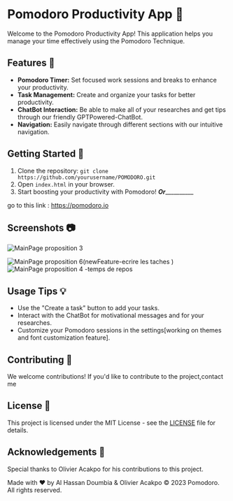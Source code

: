 # Pomodoro Productivity App 🍅

Welcome to the Pomodoro Productivity App! This application helps you manage your time effectively using the Pomodoro Technique.

## Features 🚀

- **Pomodoro Timer:** Set focused work sessions and breaks to enhance your productivity.
- **Task Management:** Create and organize your tasks for better productivity.
- **ChatBot Interaction:** Be able to make all of your researches and get tips through our friendly GPTPowered-ChatBot.
- **Navigation:** Easily navigate through different sections with our intuitive navigation.

## Getting Started 🏁

1. Clone the repository: `git clone https://github.com/yourusername/POMODORO.git`
2. Open `index.html` in your browser.
3. Start boosting your productivity with Pomodoro!
___________________Or_____________________________

go to this link : https://pomodoro.io

## Screenshots 📷
![MainPage proposition 3](https://github.com/Alhassan-Doumbia/POMODOR/assets/138634319/309bf77e-3de8-432b-91cc-6b5edb65eb95)

![MainPage proposition 6(newFeature-ecrire les taches )](https://github.com/Alhassan-Doumbia/POMODOR/assets/138634319/63099184-65a0-402f-8c6d-fd69c1dd07ce)
![MainPage proposition 4 -temps de repos](https://github.com/Alhassan-Doumbia/POMODOR/assets/138634319/d8b6fc15-bc83-40b8-b632-37fb12f32eba)

## Usage Tips 💡

- Use the "Create a task" button to add your tasks.
- Interact with the ChatBot for motivational messages and for your researches.
- Customize your Pomodoro sessions in the settings[working on themes and font customization feature].

## Contributing 🤝

We welcome contributions! If you'd like to contribute to the project,contact me

## License 📜

This project is licensed under the MIT License - see the [LICENSE](LICENSE) file for details.

## Acknowledgements 🙌

Special thanks to Olivier Acakpo for his contributions to this project.

Made with ❤️ by Al Hassan Doumbia & Olivier Acakpo
© 2023 Pomodoro. All rights reserved.
